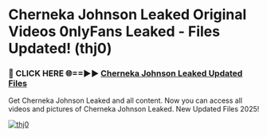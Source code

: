 # Cherneka Johnson Leaked Original Videos 0nlyFans Leaked - Files Updated! (thj0)

<h3>🔴 CLICK HERE 🌐==►► <a href="https://tinyurl.com/ehrbuxhb" rel="nofollow">Cherneka Johnson Leaked Updated Files</a></h3>

Get Cherneka Johnson Leaked and all content. Now you can access all videos and pictures of Cherneka Johnson Leaked. New Updated Files 2025!

[![thj0](https://i.imgur.com/lVYEuWS.gif)](https://tinyurl.com/ehrbuxhb)
